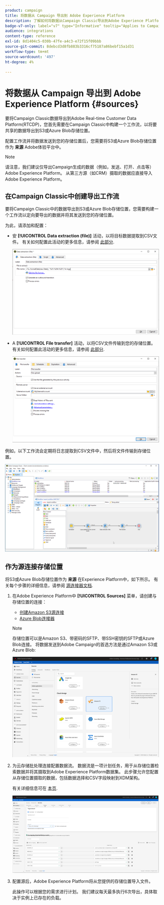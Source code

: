 ```yaml
---
product: campaign
title: 将数据从 Campaign 导出到 Adobe Experience Platform
description: 了解如何将数据从Campaign Classic导出到Adobe Experience Platform
badge-v7-only: label="v7" type="Informative" tooltip="Applies to Campaign Classic v7 only"
audience: integrations
content-type: reference
exl-id: 8d1404c5-030b-47fe-a4c3-e72f15f09bbb
source-git-commit: 8debcd3d8fb883b3316cf75187a86bebf15a1d31
workflow-type: tm+mt
source-wordcount: '497'
ht-degree: 4%

---
```


# 将数据从 Campaign 导出到 Adobe Experience Platform {#sources}



要将Campaign Classic数据导出到Adobe Real-time Customer Data Platform(RTCDP)，您首先需要在Campaign Classic中构建一个工作流，以将要共享的数据导出到S3或Azure Blob存储位置。

配置工作流并将数据发送到您的存储位置后，您需要将S3或Azure Blob存储位置作为 **来源** Adobe体验平台中。

>[!NOTE]
>
>请注意，我们建议仅导出Campaign生成的数据（例如，发送、打开、点击等） Adobe Experience Platform。 从第三方源（如CRM）摄取的数据应直接导入Adobe Experience Platform。

## 在Campaign Classic中创建导出工作流

要将Campaign Classic中的数据导出到S3或Azure Blob存储位置，您需要构建一个工作流以定向要导出的数据并将其发送到您的存储位置。

为此，请添加和配置：

* 安 **[!UICONTROL Data extraction (file)]** 活动，以将目标数据提取到CSV文件。 有关如何配置此活动的更多信息，请参阅 [此部分](../../workflow/using/extraction--file-.md).

   ![](assets/rtcdp-extract-file.png)

* A **[!UICONTROL File transfer]** 活动，以将CSV文件传输到您的存储位置。 有关如何配置此活动的更多信息，请参阅 [此部分](../../workflow/using/file-transfer.md).

   ![](assets/rtcdp-file-transfer.png)

例如，以下工作流会定期将日志提取到CSV文件中，然后将文件传输到存储位置。

![](assets/aep-export.png)

## 作为源连接存储位置

将S3或Azure Blob存储位置作为 **来源** 在Experience Platform中，如下所示。 有关每个步骤的详细信息，请参阅 [源连接器文档](https://experienceleague.adobe.com/docs/experience-platform/sources/home.html?lang=zh-Hans).

1. 在Adobe Experience Platform中 **[!UICONTROL Sources]** 菜单，请创建与存储位置的连接：

   * [创建Amazon S3源连接](https://experienceleague.adobe.com/docs/experience-platform/sources/ui-tutorials/create/cloud-storage/s3.html)
   * [Azure Blob连接器](https://experienceleague.adobe.com/docs/experience-platform/sources/connectors/cloud-storage/blob.html)

   >[!NOTE]
   >
   >存储位置可以是Amazon S3、带密码的SFTP、带SSH密钥的SFTP或Azure Blob连接。 将数据发送到Adobe Campaign的首选方法是通过Amazon S3或Azure Blob:

   ![](assets/rtcdp-connector.png)

1. 为云存储批处理连接配置数据流。 数据流是一项计划任务，用于从存储位置检索数据并将其摄取到Adobe Experience Platform数据集。 此步骤允许您配置从存储位置摄取的数据，包括数据选择和CSV字段映射到XDM架构。

   有关详细信息可在 [本页](https://experienceleague.adobe.com/docs/experience-platform/sources/ui-tutorials/dataflow/cloud-storage.html).

   ![](assets/rtcdp-map-xdm.png)

1. 配置源后，Adobe Experience Platform将从您提供的存储位置导入文件。

   此操作可以根据您的需求进行计划。 我们建议每天最多执行6次导出，具体取决于实例上已存在的负载。
